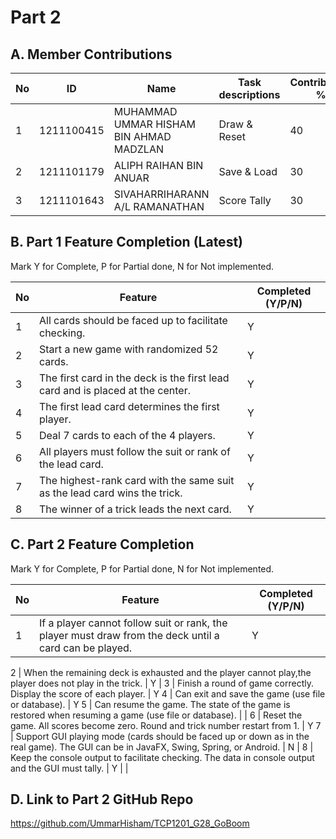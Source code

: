 # Part 2

## A. Member Contributions

No | ID         | Name                                        | Task descriptions | Contribution %
-- | ---------- | ------------------------------------------- | ----------------- | --------------
1  | 1211100415 |MUHAMMAD UMMAR HISHAM BIN AHMAD MADZLAN      |    Draw & Reset   |       40
2  | 1211101179 |ALIPH RAIHAN BIN ANUAR                       |    Save & Load    |       30
3  | 1211101643 |SIVAHARRIHARANN A/L RAMANATHAN               |    Score Tally    |       30


## B. Part 1 Feature Completion (Latest)

Mark Y for Complete, P for Partial done, N for Not implemented.

No | Feature                                                                         | Completed (Y/P/N)
-- | ------------------------------------------------------------------------------- | -----------------
1  | All cards should be faced up to facilitate checking.                            |          Y
2  | Start a new game with randomized 52 cards.                                      |          Y
3  | The first card in the deck is the first lead card and is placed at the center.  |          Y
4  | The first lead card determines the first player.                                |          Y
5  | Deal 7 cards to each of the 4 players.                                          |          Y
6  | All players must follow the suit or rank of the lead card.                      |          Y
7  | The highest-rank card with the same suit as the lead card wins the trick.       |          Y
8  | The winner of a trick leads the next card.                                      |          Y


## C. Part 2 Feature Completion

Mark Y for Complete, P for Partial done, N for Not implemented.

No | Feature                                                                          | Completed (Y/P/N)
-- | -------------------------------------------------------------------------------- | -----------------
1  | If a player cannot follow suit or rank, the player must draw from the deck until a card can be played.       |         Y
                                                                
2  | When the remaining deck is exhausted and the player cannot play,the player does not play in the trick.                |         Y
                                         |
3  | Finish a round of game correctly. Display the score of each player.              |         Y
4  | Can exit and save the game (use file or database).                               |         Y
5  | Can resume the game. The state of the game is restored when resuming a game (use file or database).     |                                                                  |
6  | Reset the game. All scores become zero. Round and trick number restart from 1.   |         Y
7  | Support GUI playing mode (cards should be faced up or down as in the real game). The GUI can be in JavaFX, Swing, Spring, or Android.  |         N
                            |
8  | Keep the console output to facilitate checking.  The data in console output and the GUI must tally.                                  |         Y
   |                              |


## D. Link to Part 2 GitHub Repo

https://github.com/UmmarHisham/TCP1201_G28_GoBoom

